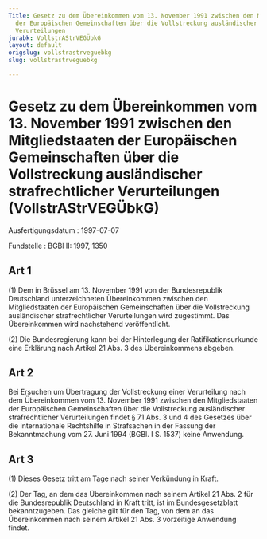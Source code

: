 ```yaml
---
Title: Gesetz zu dem Übereinkommen vom 13. November 1991 zwischen den Mitgliedstaaten
  der Europäischen Gemeinschaften über die Vollstreckung ausländischer strafrechtlicher
  Verurteilungen
jurabk: VollstrAStrVEGÜbkG
layout: default
origslug: vollstrastrveguebkg
slug: vollstrastrveguebkg

---
```


# Gesetz zu dem Übereinkommen vom 13. November 1991 zwischen den Mitgliedstaaten der Europäischen Gemeinschaften über die Vollstreckung ausländischer strafrechtlicher Verurteilungen (VollstrAStrVEGÜbkG)

Ausfertigungsdatum
:   1997-07-07

Fundstelle
:   BGBl II: 1997, 1350



## Art 1

(1) Dem in Brüssel am 13. November 1991 von der Bundesrepublik
Deutschland unterzeichneten Übereinkommen zwischen den Mitgliedstaaten
der Europäischen Gemeinschaften über die Vollstreckung ausländischer
strafrechtlicher Verurteilungen wird zugestimmt. Das Übereinkommen
wird nachstehend veröffentlicht.

(2) Die Bundesregierung kann bei der Hinterlegung der
Ratifikationsurkunde eine Erklärung nach Artikel 21 Abs. 3 des
Übereinkommens abgeben.


## Art 2

Bei Ersuchen um Übertragung der Vollstreckung einer Verurteilung nach
dem Übereinkommen vom 13. November 1991 zwischen den Mitgliedstaaten
der Europäischen Gemeinschaften über die Vollstreckung ausländischer
strafrechtlicher Verurteilungen findet § 71 Abs. 3 und 4 des Gesetzes
über die internationale Rechtshilfe in Strafsachen in der Fassung der
Bekanntmachung vom 27. Juni 1994 (BGBl. I S. 1537) keine Anwendung.


## Art 3

(1) Dieses Gesetz tritt am Tage nach seiner Verkündung in Kraft.

(2) Der Tag, an dem das Übereinkommen nach seinem Artikel 21 Abs. 2
für die Bundesrepublik Deutschland in Kraft tritt, ist im
Bundesgesetzblatt bekanntzugeben. Das gleiche gilt für den Tag, von
dem an das Übereinkommen nach seinem Artikel 21 Abs. 3 vorzeitige
Anwendung findet.

